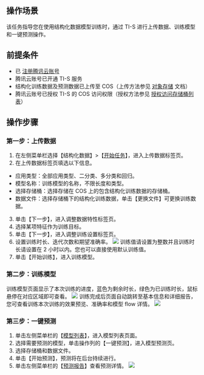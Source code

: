 ## 操作场景
该任务指导您在使用结构化数据模型训练时，通过 TI-S 进行上传数据、训练模型和一键预测操作。

## 前提条件
- 已 [注册腾讯云账号](https://cloud.tencent.com/document/product/378/17985)
- 腾讯云账号已开通 TI-S 服务
- 结构化训练数据及预测数据已上传至 COS（上传方法参见 [对象存储](https://cloud.tencent.com/document/product/436/6232) 文档）
- 腾讯云账号已授权 TI-S 的 COS 访问权限（授权方法参见 [授权访问存储桶列表](https://cloud.tencent.com/document/product/851/30471)）

## 操作步骤
### 第一步：上传数据
1. 在左侧菜单栏选择【结构化数据】>【[开始任务](https://console.cloud.tencent.com/tis/start)】，进入上传数据标签页。
2. 在上传数据标签页填选以下信息。
 - 应用类型：全部应用类型、二分类、多分类和回归。
 - 模型名称：训练模型的名称，不限长度和类型。
 - 选择存储桶：选择存储在 COS 上的包含结构化训练数据的存储桶。
 - 数据文件：选择存储桶下的结构化训练数据，单击【更换文件】可更换训练数据。

3. 单击【下一步】，进入调整数据特性标签页。
4. 选择某项特征作为训练目标。
5. 单击【下一步】，进入调整训练设置标签页。
6. 设置训练时长、迭代次数和期望准确率。
![](https://main.qcloudimg.com/raw/28f35ab46f0db0b3782434fb1c15fb7d.png)
训练值请设置为整数并且训练时长请设置在 2 小时以内。您也可以直接使用默认训练值。
7. 单击【开始训练】，进入训练模型。

### 第二步：训练模型
训练模型页面显示了本次训练的进度，蓝色为剩余时长，绿色为已训练时长，鼠标悬停在对应区域即可查看。
![](https://main.qcloudimg.com/raw/8a535a8f2a7b6e1680b7b1f43e1a1f53.png)
训练完成后页面自动跳转至基本信息和详细报告，您可查看训练本次训练的效果预览、准确率和模型 flow 详情。
![](https://main.qcloudimg.com/raw/b886dd66330477911c5c039275af7406.png)

### 第三步：一键预测
1. 单击左侧菜单栏的【[模型列表](https://console.cloud.tencent.com/tis/modules)】，进入模型列表页面。
2. 选择需要预测的模型，单击操作列的【一键预测】，进入模型预测页。
3. 选择存储桶和数据文件。
4. 单击【开始预测】，预测将在后台持续进行。
5. 单击左侧菜单栏的【[预测报告](https://console.cloud.tencent.com/tis/report/prediction)】查看预测详情。
![](https://main.qcloudimg.com/raw/91bb5fa1bc81953e5fae6932f9cb8142.png)
